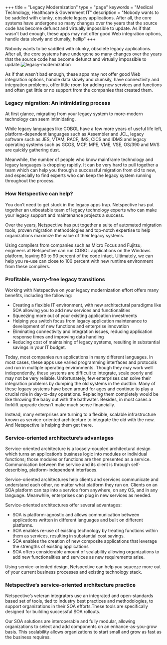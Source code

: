 +++
title = "Legacy Modernization"
type = "page"
keywords = "Medical Technology, Healthcare & Government IT"
description = "Nobody wants to be saddled with clunky, obsolete legacy applications. After all, the core systems have undergone so many changes over the years that the source code has become defunct and virtually impossible to update. As if that wasn't bad enough, these apps may not offer good Web integration options, handle data slowly and clumsily, hellip"
+++

Nobody wants to be saddled with clunky, obsolete legacy applications. After all, the core systems have undergone so many changes over the years that the source code has become defunct and virtually impossible to update.![legacy-modernization](/img/technology-services/legacy-modernization.jpg#left)

As if that wasn’t bad enough, these apps may not offer good Web integration options, handle data slowly and clumsily, have connectivity and integration problems, offer little room for adding new services and functions and often get little or no support from the companies that created them.

### Legacy migration: An intimidating process

At first glance, migrating from your legacy system to more-modern technology can seem intimidating.

While legacy languages like COBOL have a few more years of useful life left, platform-dependent languages such as Assembler and JCL, legacy software such as JES, VTAM, RACF, IMS, CICS and IDMS and legacy operating systems such as GCOS, MCP, MPE, VME, VSE, OS/390 and MVS are quickly gathering dust.

Meanwhile, the number of people who know mainframe technology and legacy languages is dropping rapidly. It can be very hard to pull together a team which can help you through a successful migration from old to new, and especially to find experts who can keep the legacy system running throughout the process.

### How Netspective can help?

You don’t need to get stuck in the legacy apps trap. Netspective has put together an unbeatable team of legacy technology experts who can make your legacy support and maintenance projects a success.

Over the years, Netspective has put together a suite of automated migration tools, proven migration methodologies and top-notch expertise to help organizations maximize the value of their legacy systems.

Using compilers from companies such as Micro Focus and Fujitsu, engineers at Netspective can run COBOL applications on the Windows platform, leaving 80 to 90 percent of the code intact. Ultimately, we can help you re-use can close to 100 percent with new runtime environment from these compilers.

### Profitable, worry-free legacy transitions

Working with Netspective on your legacy modernization effort offers many benefits, including the following:

* Creating a flexible IT environment, with new architectural paradigms like SOA allowing you to add new services and functionalities
* Squeezing more out of your existing application investments
* Helping you switch focus from legacy application maintenance to development of new functions and enterprise innovation
* Eliminating connectivity and integration issues, reducing application response times and improving data handling
* Reducing cost of maintaining of legacy systems, resulting in substantial savings in your IT budget.

Today, most companies run applications in many different languages. In most cases, these apps use varied programming interfaces and protocols and run in multiple operating environments. Though they may work well independently,
these systems are difficult to integrate, scale poorly and may not be very reliable.
Unfortunately, few enterprises can solve their integration problems by dumping the old systems in the dustbin. Many of these legacy systems have been around for ages and continue to play a crucial role in day-to-day operations. Replacing them completely would be like throwing the baby out with the bathwater. Besides, in most cases a forklift upgrade doesn’t make much sense financially.

Instead, many enterprises are turning to a flexible, scalable infrastructure known as service-oriented architecture to integrate the old with the new. And Netspective is helping them get there.

### Service-oriented architecture’s advantages

Service-oriented architecture is a loosely-coupled architectural design which turns an application’s business logic into modules or individual functions; those modules or functions are then presented as a service. Communication between the service and its client is through self-describing, platform-independent interfaces.

Service-oriented architectures help clients and services communicate and understand each other, no matter what platform they run on. Clients on an SOA platform can tap into a service from anywhere, on any OS, and in any language. Meanwhile, enterprises can plug in new services as needed.

Service-oriented architectures offer several advantages:

* SOA is platform-agnostic and allows communication between applications written in different languages and built on different platforms.
* SOA enables re-use of existing technology by treating functions within them as services, resulting in substantial cost savings.
* SOA enables the creation of new composite applications that leverage the strengths of existing applications
* SOA offers considerable amount of scalability allowing organizations to add new functionalities and services as new requirements arise.

Using service-oriented design, Netspective can help you squeeze more out of your current business processes and existing technology stack.

### Netspective’s service-oriented architecture practice

Netspective’s veteran integrators use an integrated and open-standards based set of tools, tied to industry best practices and methodologies, to support organizations in their SOA efforts.These tools are specifically designed for building successful SOA rollouts.

Our SOA solutions are interoperable and fully modular, allowing organizations to select and add components on an enhance-as-you-grow basis. This scalability allows organizations to start small and grow as fast as the business requires.